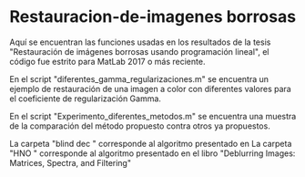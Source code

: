 # Restauracion-de-imagenes borrosas

Aquí se encuentran  las funciones usadas en los resultados de la tesis "Restauración de imágenes borrosas usando programación lineal", el código fue estrito para MatLab 2017 o más reciente.

En el script "diferentes_gamma_regularizaciones.m" se encuentra un ejemplo de restauración de una imagen a color con diferentes valores para el coeficiente de regularización Gamma.

En el script "Experimento_diferentes_metodos.m" se encuentra una muestra de la comparación del método propuesto contra otros ya propuestos.

La carpeta "blind dec " corresponde al algoritmo presentado en 
La carpeta "HNO " corresponde al algoritmo presentado en el libro "Deblurring Images: Matrices, Spectra, and Filtering"
